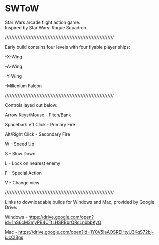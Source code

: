 # SWToW
Star Wars arcade flight action game.  
Inspired by Star Wars: Rogue Squadron.

/////////////////////////////////////////////////////////////////////

Early build contains four levels with four flyable player ships:

-X-Wing

-A-Wing

-Y-Wing

-Millenium Falcon



/////////////////////////////////////////////////////////////////////

Controls layed out below:


Arrow Keys/Mouse - Pitch/Bank

Spacebar/Left Click - Primary Fire

Alt/Right Click - Secondary Fire

W - Speed Up

S - Slow Down

L - Lock on nearest enemy

F - Special Action

V - Change view



/////////////////////////////////////////////////////////////////////

Links to downloadable builds for Windows and Mac, provided by Google Drive:

Windows - https://drive.google.com/open?id=1nS6cM3myPB4CTtLHSRBbrQRcLnbbbKyQ

Mac - https://drive.google.com/open?id=1Y0V5laAOSREHtyU3KqS72bj-iJcCIBps
